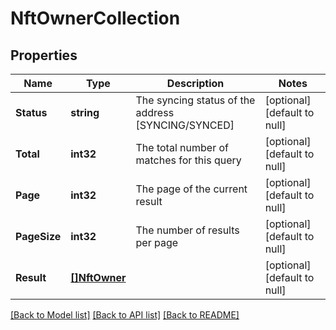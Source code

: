 # NftOwnerCollection

## Properties
Name | Type | Description | Notes
------------ | ------------- | ------------- | -------------
**Status** | **string** | The syncing status of the address [SYNCING/SYNCED] | [optional] [default to null]
**Total** | **int32** | The total number of matches for this query | [optional] [default to null]
**Page** | **int32** | The page of the current result | [optional] [default to null]
**PageSize** | **int32** | The number of results per page | [optional] [default to null]
**Result** | [**[]NftOwner**](nftOwner.md) |  | [optional] [default to null]

[[Back to Model list]](../README.md#documentation-for-models) [[Back to API list]](../README.md#documentation-for-api-endpoints) [[Back to README]](../README.md)

